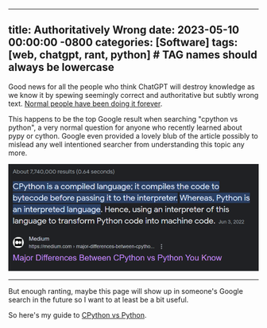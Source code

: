 
---
title: Authoritatively Wrong
date: 2023-05-10 00:00:00 -0800
categories: [Software]
tags: [web, chatgpt, rant, python]     # TAG names should always be lowercase
---

Good news for all the people who think ChatGPT will destroy knowledge as we know it by spewing seemingly correct and authoritative but subtly wrong text. [Normal people have been doing it forever](https://medium.com/@anju.calinfo7/major-differences-between-cpython-vs-python-you-know-e9fd32f043d7). 

This happens to be the top Google result when searching "cpython vs python", a very normal question for anyone who recently learned about pypy or cython. Google even provided a lovely blub of the article possibly to mislead any well intentioned searcher from understanding this topic any more.

![Google blurb of the linked article](/assets/img/2023-05-10-authoritatively-wrong/image.png)

---

But enough ranting, maybe this page will show up in someone's Google search in the future so I want to at least be a bit useful.

So here's my guide to [CPython vs Python](/posts/cpython).